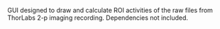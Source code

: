 GUI designed to draw and calculate ROI activities of the raw files from ThorLabs 2-p imaging recording. Dependencies not included. 

